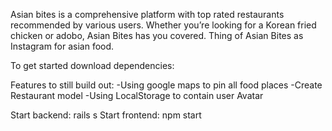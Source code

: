 Asian bites is a comprehensive platform with top rated restaurants recommended by various users. Whether you’re looking for a Korean fried chicken or adobo, Asian Bites has you covered.
Thing of Asian Bites as Instagram for asian food.  

To get started download dependencies: 


Features to still build out: 
-Using google maps to pin all food places 
-Create Restaurant model 
-Using LocalStorage to contain user Avatar 


Start backend: rails s 
Start frontend: npm start 